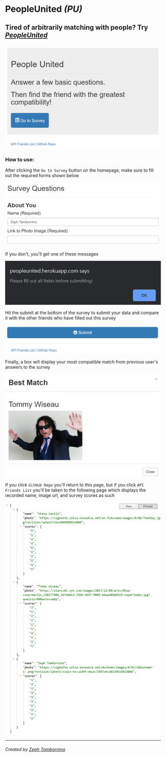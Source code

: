 # PeopleUnited *(PU)* #
Tired of arbitrarily matching with people? Try *[PeopleUnited](https://peopleunited.herokuapp.com/)*
-----------------------------------------------------
![Homepage](images/Homepage.PNG)
-----------------------------------------------------
### How to use: ###

After clicking the `Go to Survey` button on the homepage, make sure to fill out the required forms shown below

![RequiredPrompts](images/RequiredPrompts.PNG)

If you don't, you'll get one of these messages

![Alert](images/Alert.PNG)

Hit the submit at the bottom of the survey to submit your data and compare it with the other friends who have filled out this survey

![Submit](images/Submit.PNG)

Finally, a box will display your most compatible match from previous user's answers to the survey

![BestFriend](images/BestFriend.PNG)

If you click `GitHub Repo` you'll return to this page, but if you click `API Friends List` you'll be taken to the following page which displays the recorded name, image url, and survey scores as such

![Friends](images/Friends.PNG)

-----------------------------------------------------
###### Created by [Zeph Tambornino](https://zefraine.github.io/My-Porfolio/) ######
